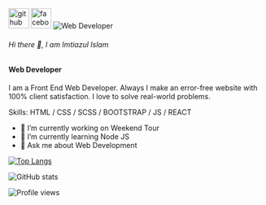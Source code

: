 [<img src='https://cdn.jsdelivr.net/npm/simple-icons@3.0.1/icons/github.svg' alt='github' height='40'>](https://github.com/imtiajul37)  [<img src='https://cdn.jsdelivr.net/npm/simple-icons@3.0.1/icons/facebook.svg' alt='facebook' height='40'>](https://www.facebook.com/imtiajul37)
![Web Developer](https://scontent.fdac14-1.fna.fbcdn.net/v/t39.30808-6/281902401_151654910706410_4618759077895989010_n.jpg?stp=dst-jpg_p640x640&_nc_cat=110&ccb=1-6&_nc_sid=e3f864&_nc_eui2=AeHFF72bDskF_Uy98XgOImGfDefqcm9fGLAN5-pyb18YsMAeXl1w3egUohP-SXXo8MpgBYo1anCLD1fmhFlOsi2j&_nc_ohc=19HBp9XTCW8AX_kmWcZ&_nc_ht=scontent.fdac14-1.fna&oh=00_AT_YUn9FuymZl3vx0xk78fhDW5104utl_7RF-Kz0M60QsA&oe=6287FD56)

###### Hi there 👋, I am Imtiazul Islam
#### Web Developer

I am a Front End Web Developer. Always I make an error-free website with 100% client satisfaction. I love to solve real-world problems.

Skills: HTML / CSS / SCSS / BOOTSTRAP / JS  / REACT 

- 🔭 I’m currently working on Weekend Tour 
- 🌱 I’m currently learning Node JS 
- 💬 Ask me about Web Development 


  

[![Top Langs](https://github-readme-stats.vercel.app/api/top-langs/?username=imtiajul37)](https://github.com/anuraghazra/github-readme-stats)

![GitHub stats](https://github-readme-stats.vercel.app/api?username=imtiajul37&show_icons=true)  

![Profile views](https://gpvc.arturio.dev/imtiajul37)  
